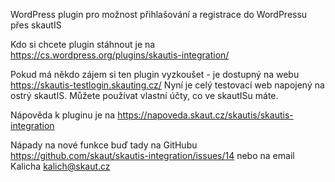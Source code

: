 WordPress plugin pro možnost přihlašování a registrace do WordPressu přes skautIS

Kdo si chcete plugin stáhnout je na https://cs.wordpress.org/plugins/skautis-integration/

Pokud má někdo zájem si ten plugin vyzkoušet - je dostupný na webu https://skautis-testlogin.skauting.cz/ Nyní je celý testovací web napojený na ostrý skautIS. Můžete používat vlastní účty, co ve skautISu máte.

Nápověda k pluginu je na https://napoveda.skaut.cz/skautis/skautis-integration

Nápady na nové funkce buď tady na GitHubu https://github.com/skaut/skautis-integration/issues/14 nebo na email Kalicha kalich@skaut.cz
